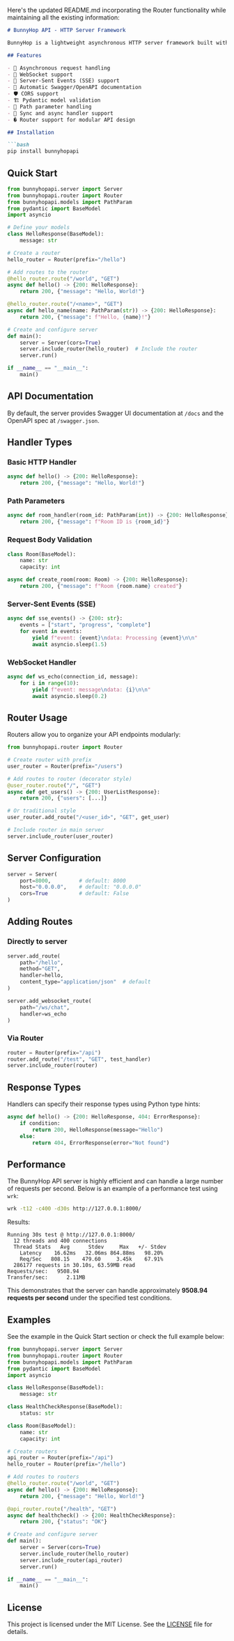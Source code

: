 Here's the updated README.md incorporating the Router functionality while maintaining all the existing information:

```markdown
# BunnyHop API - HTTP Server Framework

BunnyHop is a lightweight asynchronous HTTP server framework built with Python's asyncio. It provides a simple way to create RESTful APIs with support for WebSockets and Server-Sent Events (SSE).

## Features

- 🚀 Asynchronous request handling
- 📡 WebSocket support
- 🔄 Server-Sent Events (SSE) support
- 📝 Automatic Swagger/OpenAPI documentation
- 🛡️ CORS support
- 🏗️ Pydantic model validation
- 📌 Path parameter handling
- 🔄 Sync and async handler support
- � Router support for modular API design

## Installation

```bash
pip install bunnyhopapi
```

## Quick Start

```python
from bunnyhopapi.server import Server
from bunnyhopapi.router import Router
from bunnyhopapi.models import PathParam
from pydantic import BaseModel
import asyncio

# Define your models
class HelloResponse(BaseModel):
    message: str

# Create a router
hello_router = Router(prefix="/hello")

# Add routes to the router
@hello_router.route("/world", "GET")
async def hello() -> {200: HelloResponse}:
    return 200, {"message": "Hello, World!"}

@hello_router.route("/<name>", "GET")
async def hello_name(name: PathParam(str)) -> {200: HelloResponse}:
    return 200, {"message": f"Hello, {name}!"}

# Create and configure server
def main():
    server = Server(cors=True)
    server.include_router(hello_router)  # Include the router
    server.run()

if __name__ == "__main__":
    main()
```

## API Documentation

By default, the server provides Swagger UI documentation at `/docs` and the OpenAPI spec at `/swagger.json`.

## Handler Types

### Basic HTTP Handler

```python
async def hello() -> {200: HelloResponse}:
    return 200, {"message": "Hello, World!"}
```

### Path Parameters

```python
async def room_handler(room_id: PathParam(int)) -> {200: HelloResponse}:
    return 200, {"message": f"Room ID is {room_id}"}
```

### Request Body Validation

```python
class Room(BaseModel):
    name: str
    capacity: int

async def create_room(room: Room) -> {200: HelloResponse}:
    return 200, {"message": f"Room {room.name} created"}
```

### Server-Sent Events (SSE)

```python
async def sse_events() -> {200: str}:
    events = ["start", "progress", "complete"]
    for event in events:
        yield f"event: {event}\ndata: Processing {event}\n\n"
        await asyncio.sleep(1.5)
```

### WebSocket Handler

```python
async def ws_echo(connection_id, message):
    for i in range(10):
        yield f"event: message\ndata: {i}\n\n"
        await asyncio.sleep(0.2)
```

## Router Usage

Routers allow you to organize your API endpoints modularly:

```python
from bunnyhopapi.router import Router

# Create router with prefix
user_router = Router(prefix="/users")

# Add routes to router (decorator style)
@user_router.route("/", "GET")
async def get_users() -> {200: UserListResponse}:
    return 200, {"users": [...]}

# Or traditional style
user_router.add_route("/<user_id>", "GET", get_user)

# Include router in main server
server.include_router(user_router)
```

## Server Configuration

```python
server = Server(
    port=8000,         # default: 8000
    host="0.0.0.0",    # default: "0.0.0.0"
    cors=True          # default: False
)
```

## Adding Routes

### Directly to server
```python
server.add_route(
    path="/hello",
    method="GET",
    handler=hello,
    content_type="application/json"  # default
)

server.add_websocket_route(
    path="/ws/chat",
    handler=ws_echo
)
```

### Via Router
```python
router = Router(prefix="/api")
router.add_route("/test", "GET", test_handler)
server.include_router(router)
```

## Response Types

Handlers can specify their response types using Python type hints:

```python
async def hello() -> {200: HelloResponse, 404: ErrorResponse}:
    if condition:
        return 200, HelloResponse(message="Hello")
    else:
        return 404, ErrorResponse(error="Not found")
```

## Performance

The BunnyHop API server is highly efficient and can handle a large number of requests per second. Below is an example of a performance test using `wrk`:

```bash
wrk -t12 -c400 -d30s http://127.0.0.1:8000/
```

Results:

```
Running 30s test @ http://127.0.0.1:8000/
  12 threads and 400 connections
  Thread Stats   Avg      Stdev     Max   +/- Stdev
    Latency    16.62ms   32.06ms 864.88ms   98.20%
    Req/Sec   808.15    479.60     3.45k    67.91%
  286177 requests in 30.10s, 63.59MB read
Requests/sec:   9508.94
Transfer/sec:      2.11MB
```

This demonstrates that the server can handle approximately **9508.94 requests per second** under the specified test conditions.

## Examples

See the example in the Quick Start section or check the full example below:

```python
from bunnyhopapi.server import Server
from bunnyhopapi.router import Router
from bunnyhopapi.models import PathParam
from pydantic import BaseModel
import asyncio

class HelloResponse(BaseModel):
    message: str

class HealthCheckResponse(BaseModel):
    status: str

class Room(BaseModel):
    name: str
    capacity: int

# Create routers
api_router = Router(prefix="/api")
hello_router = Router(prefix="/hello")

# Add routes to routers
@hello_router.route("/world", "GET")
async def hello() -> {200: HelloResponse}:
    return 200, {"message": "Hello, World!"}

@api_router.route("/health", "GET")
async def healthcheck() -> {200: HealthCheckResponse}:
    return 200, {"status": "OK"}

# Create and configure server
def main():
    server = Server(cors=True)
    server.include_router(hello_router)
    server.include_router(api_router)
    server.run()

if __name__ == "__main__":
    main()
```

## License

This project is licensed under the MIT License. See the [LICENSE](LICENSE) file for details.
```